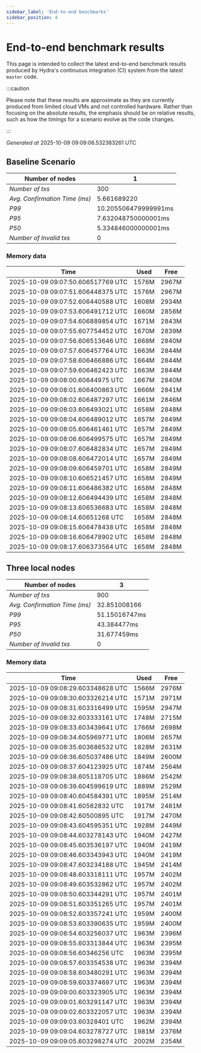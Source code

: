 ```yaml
--- 
sidebar_label: 'End-to-end benchmarks' 
sidebar_position: 4 
--- 
```


# End-to-end benchmark results 

This page is intended to collect the latest end-to-end benchmark  results produced by Hydra's continuous integration (CI) system from  the latest `master` code.

:::caution

Please note that these results are approximate  as they are currently produced from limited cloud VMs and not controlled hardware.  Rather than focusing on the absolute results,   the emphasis should be on relative results,  such as how the timings for a scenario evolve as the code changes.

:::

_Generated at_  2025-10-09 09:09:06.532383261 UTC


## Baseline Scenario



| Number of nodes |  1 | 
| -- | -- |
| _Number of txs_ | 300 |
| _Avg. Confirmation Time (ms)_ | 5.661689220 |
| _P99_ | 10.205506479999991ms |
| _P95_ | 7.632048750000001ms |
| _P50_ | 5.334846000000001ms |
| _Number of Invalid txs_ | 0 |
      

### Memory data 

 | Time | Used | Free | 
|------------------------------------|------|------|
 | 2025-10-09 09:07:50.606517769 UTC | 1576M | 2967M | 
 | 2025-10-09 09:07:51.606448375 UTC | 1576M | 2967M | 
 | 2025-10-09 09:07:52.606440588 UTC | 1608M | 2934M | 
 | 2025-10-09 09:07:53.606491712 UTC | 1660M | 2856M | 
 | 2025-10-09 09:07:54.606889854 UTC | 1671M | 2843M | 
 | 2025-10-09 09:07:55.607754452 UTC | 1670M | 2839M | 
 | 2025-10-09 09:07:56.606513646 UTC | 1668M | 2840M | 
 | 2025-10-09 09:07:57.606457764 UTC | 1663M | 2844M | 
 | 2025-10-09 09:07:58.606466886 UTC | 1664M | 2844M | 
 | 2025-10-09 09:07:59.606462423 UTC | 1663M | 2844M | 
 | 2025-10-09 09:08:00.60644975 UTC | 1667M | 2840M | 
 | 2025-10-09 09:08:01.606400863 UTC | 1666M | 2841M | 
 | 2025-10-09 09:08:02.606487297 UTC | 1661M | 2846M | 
 | 2025-10-09 09:08:03.606493021 UTC | 1658M | 2848M | 
 | 2025-10-09 09:08:04.606489012 UTC | 1657M | 2849M | 
 | 2025-10-09 09:08:05.606461461 UTC | 1657M | 2849M | 
 | 2025-10-09 09:08:06.606499575 UTC | 1657M | 2849M | 
 | 2025-10-09 09:08:07.606482834 UTC | 1657M | 2849M | 
 | 2025-10-09 09:08:08.606472014 UTC | 1657M | 2849M | 
 | 2025-10-09 09:08:09.606459701 UTC | 1658M | 2849M | 
 | 2025-10-09 09:08:10.606521457 UTC | 1658M | 2849M | 
 | 2025-10-09 09:08:11.606486382 UTC | 1658M | 2848M | 
 | 2025-10-09 09:08:12.606494439 UTC | 1658M | 2848M | 
 | 2025-10-09 09:08:13.606536683 UTC | 1658M | 2848M | 
 | 2025-10-09 09:08:14.60651268 UTC | 1658M | 2848M | 
 | 2025-10-09 09:08:15.606478438 UTC | 1658M | 2848M | 
 | 2025-10-09 09:08:16.606478902 UTC | 1658M | 2848M | 
 | 2025-10-09 09:08:17.606373564 UTC | 1658M | 2848M | 


## Three local nodes



| Number of nodes |  3 | 
| -- | -- |
| _Number of txs_ | 900 |
| _Avg. Confirmation Time (ms)_ | 32.851008166 |
| _P99_ | 51.15016747ms |
| _P95_ | 43.384477ms |
| _P50_ | 31.677459ms |
| _Number of Invalid txs_ | 0 |
      

### Memory data 

 | Time | Used | Free | 
|------------------------------------|------|------|
 | 2025-10-09 09:08:29.603348628 UTC | 1566M | 2976M | 
 | 2025-10-09 09:08:30.603326214 UTC | 1571M | 2971M | 
 | 2025-10-09 09:08:31.603316499 UTC | 1595M | 2947M | 
 | 2025-10-09 09:08:32.603333161 UTC | 1748M | 2715M | 
 | 2025-10-09 09:08:33.603439641 UTC | 1766M | 2698M | 
 | 2025-10-09 09:08:34.605969771 UTC | 1806M | 2657M | 
 | 2025-10-09 09:08:35.603686532 UTC | 1828M | 2631M | 
 | 2025-10-09 09:08:36.605037486 UTC | 1849M | 2600M | 
 | 2025-10-09 09:08:37.604123925 UTC | 1874M | 2564M | 
 | 2025-10-09 09:08:38.605118705 UTC | 1886M | 2542M | 
 | 2025-10-09 09:08:39.604599619 UTC | 1889M | 2529M | 
 | 2025-10-09 09:08:40.604584391 UTC | 1895M | 2514M | 
 | 2025-10-09 09:08:41.60562832 UTC | 1917M | 2481M | 
 | 2025-10-09 09:08:42.60500895 UTC | 1917M | 2470M | 
 | 2025-10-09 09:08:43.604595351 UTC | 1928M | 2449M | 
 | 2025-10-09 09:08:44.603278143 UTC | 1940M | 2427M | 
 | 2025-10-09 09:08:45.603536197 UTC | 1940M | 2419M | 
 | 2025-10-09 09:08:46.603343943 UTC | 1940M | 2419M | 
 | 2025-10-09 09:08:47.603234188 UTC | 1945M | 2414M | 
 | 2025-10-09 09:08:48.603318111 UTC | 1957M | 2402M | 
 | 2025-10-09 09:08:49.603532862 UTC | 1957M | 2402M | 
 | 2025-10-09 09:08:50.603344291 UTC | 1957M | 2401M | 
 | 2025-10-09 09:08:51.603351265 UTC | 1957M | 2401M | 
 | 2025-10-09 09:08:52.603357241 UTC | 1959M | 2400M | 
 | 2025-10-09 09:08:53.603390635 UTC | 1959M | 2400M | 
 | 2025-10-09 09:08:54.603256037 UTC | 1963M | 2396M | 
 | 2025-10-09 09:08:55.603313844 UTC | 1963M | 2395M | 
 | 2025-10-09 09:08:56.60346256 UTC | 1963M | 2395M | 
 | 2025-10-09 09:08:57.603354538 UTC | 1963M | 2394M | 
 | 2025-10-09 09:08:58.603480291 UTC | 1963M | 2394M | 
 | 2025-10-09 09:08:59.603374697 UTC | 1963M | 2394M | 
 | 2025-10-09 09:09:00.603323905 UTC | 1963M | 2394M | 
 | 2025-10-09 09:09:01.603291147 UTC | 1963M | 2394M | 
 | 2025-10-09 09:09:02.603322057 UTC | 1963M | 2394M | 
 | 2025-10-09 09:09:03.60328401 UTC | 1962M | 2394M | 
 | 2025-10-09 09:09:04.603278727 UTC | 1981M | 2376M | 
 | 2025-10-09 09:09:05.603298274 UTC | 2002M | 2354M | 

